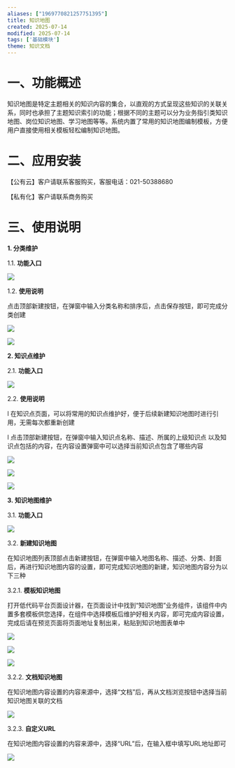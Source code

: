 ```yaml
---
aliases: ["1969770821257751395"]
title: 知识地图
created: 2025-07-14
modified: 2025-07-14
tags: ['基础模块']
theme: 知识文档
---
```


# 一、**功能概述**

知识地图是特定主题相关的知识内容的集合，以直观的方式呈现这些知识的关联关系，同时也承担了主题知识索引的功能；根据不同的主题可以分为业务指引类知识地图、岗位知识地图、学习地图等等。系统内置了常用的知识地图编制模板，方便用户直接使用相关模板轻松编制知识地图。

# 二、**应用安装**

【公有云】客户请联系客服购买，客服电话：021-50388680

【私有化】客户请联系商务购买

# 三、**使用说明**

**1. 分类维护**

1.1. **功能入口**

![](8fb386408ad9be76530117f4b34591e4.jpg)

1.2. **使用说明**

点击顶部新建按钮，在弹窗中输入分类名称和排序后，点击保存按钮，即可完成分类创建

![](67d4b89cefe2f7b0e9af4eece67804e0.jpg)

![](e35781f13a4aff4c2b51074ce8236926.jpg)

**2. 知识点维护**

2.1. **功能入口**

![](815bc22ceec555d5207b25e807083a55.jpg)

2.2. **使用说明**

l 在知识点页面，可以将常用的知识点维护好，便于后续新建知识地图时进行引用，无需每次都重新创建

l 点击顶部新建按钮，在弹窗中输入知识点名称、描述、所属的上级知识点 以及知识点包括的内容，在内容设置弹窗中可以选择当前知识点包含了哪些内容

![](38517636258221b34af4946230291984.jpg)

![](ead978af9fcdab43458d7c6f4d99a122.jpg)

![](6ffcaadeede3f75c1fe27160f4987ab9.jpg)

**3.** **知识地图维护**

3.1. **功能入口**

![](895287c21b1ba926511689c479593b31.jpg)

3.2. **新建知识地图**

在知识地图列表顶部点击新建按钮，在弹窗中输入地图名称、描述、分类、封面后，再进行知识地图内容的设置，即可完成知识地图的新建，知识地图内容分为以下三种

3.2.1. **模板知识地图**

打开低代码平台页面设计器，在页面设计中找到“知识地图”业务组件，该组件中内置多套模板供您选择，在组件中选择模板后维护好相关内容，即可完成内容设置，完成后请在预览页面将页面地址复制出来，粘贴到知识地图表单中

![](ac13b32f03045b0121afe1d2277381cb.jpg)

![](d87efe1dc6c87a7513ef5e25f3caef58.jpg)

![](81956da46f4b76707a50e6f777b228a0.jpg)

3.2.2. **文档知识地图**

在知识地图内容设置的内容来源中，选择“文档”后，再从文档浏览按钮中选择当前知识地图关联的文档

![](8cb428a501fd19c25b9086cfd8f899a9.jpg)

3.2.3. **自定义URL**

在知识地图内容设置的内容来源中，选择“URL”后，在输入框中填写URL地址即可

![](c0128176eb1cb6a33ac31a05f611700f.jpg)